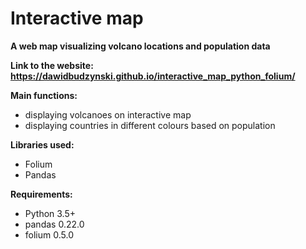# Interactive map 

**A web map visualizing volcano locations and population data**

**Link to the website:**
**https://dawidbudzynski.github.io/interactive_map_python_folium/**

**Main functions:**
- displaying volcanoes on interactive map
- displaying countries in different colours based on population

**Libraries used:**
- Folium
- Pandas

**Requirements:**
- Python 3.5+
- pandas 0.22.0
- folium 0.5.0
